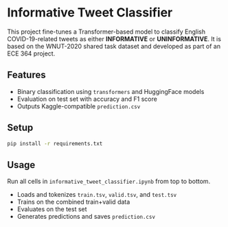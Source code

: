 # Informative Tweet Classifier

This project fine-tunes a Transformer-based model to classify English COVID-19-related tweets as either **INFORMATIVE** or **UNINFORMATIVE**. It is based on the WNUT-2020 shared task dataset and developed as part of an ECE 364 project.

## Features

- Binary classification using `transformers` and HuggingFace models
- Evaluation on test set with accuracy and F1 score
- Outputs Kaggle-compatible `prediction.csv`

## Setup

```bash
pip install -r requirements.txt
```

## Usage

Run all cells in ```informative_tweet_classifier.ipynb``` from top to bottom.
- Loads and tokenizes `train.tsv`, `valid.tsv`, and `test.tsv`
- Trains on the combined train+valid data
- Evaluates on the test set
- Generates predictions and saves `prediction.csv`



